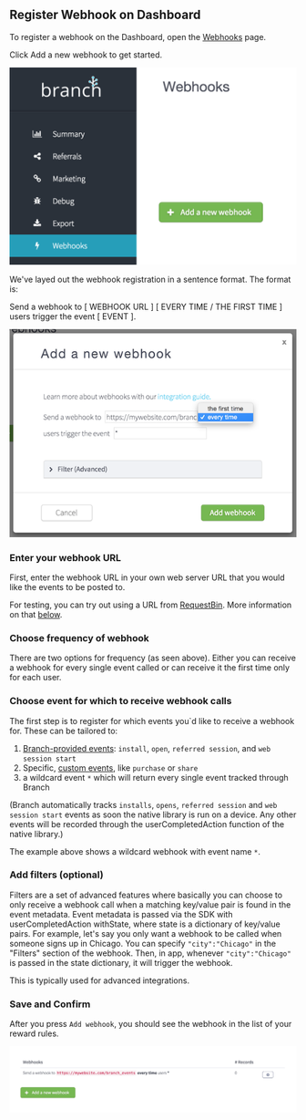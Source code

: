 
## Register Webhook on Dashboard

To register a webhook on the Dashboard, open the [Webhooks](https://dashboard.branch.io/#/webhook) page.

Click Add a new webhook to get started.

![add webhook](/img/ingredients/webhooks/add.png)

We've layed out the webhook registration in a sentence format. The format is:

Send a webhook to [ WEBHOOK URL ] [ EVERY TIME / THE FIRST TIME ] users trigger the event [ EVENT ].

![add webhook](/img/ingredients/webhooks/edit.png)

### Enter your webhook URL

First, enter the webhook URL in your own web server URL that you would like the events to be posted to.

For testing, you can try out using a URL from [RequestBin](http://requestb.in/). More information on that [below](/domains/webhooks/{{page.platform}}/#example-using-requestbin-to-test).


### Choose frequency of webhook

There are two options for frequency (as seen above). Either you can receive a webhook for every single event called or can receive it the first time only for each user.


### Choose event for which to receive webhook calls

The first step is to register for which events you`d like to receive a webhook for. These can be tailored to:

1. [Branch-provided events](/domains/analytics_and_custom_events/{{page.platform}}/#standard-events): `install`, `open`, `referred session`, and `web session start`
1. Specific, [custom events](/domains/analytics_and_custom_events/{{page.platform}}/#custom-events), like `purchase` or `share`
1. a wildcard event `*` which will return every single event tracked through Branch

(Branch automatically tracks `installs`, `opens`, `referred session` and `web session start` events as soon the native library is run on a device. Any other events will be recorded through the userCompletedAction function of the native library.)

The example above shows a wildcard webhook with event name `*`.


### Add filters (optional)

Filters are a set of advanced features where basically you can choose to only receive a webhook call when a matching key/value pair is found in the event metadata. Event metadata is passed via the SDK with userCompletedAction withState, where state is a dictionary of key/value pairs. For example, let's say you only want a webhook to be called when someone signs up in Chicago. You can specify `"city":"Chicago"` in the "Filters" section of the webhook. Then, in app, whenever `"city":"Chicago"` is passed in the state dictionary, it will trigger the webhook.

This is typically used for advanced integrations.


### Save and Confirm

After you press `Add webhook`, you should see the webhook in the list of your reward rules.

![add webhook](/img/ingredients/webhooks/added.png)
